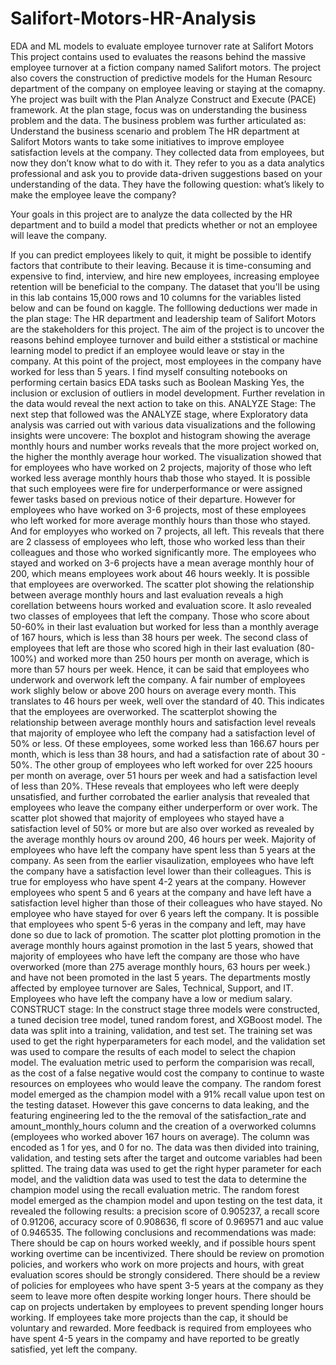 # Salifort-Motors-HR-Analysis
EDA and ML models to evaluate employee turnover rate at Salifort Motors
This project contains used to evaluates the reasons behind the massive employee turnover at a fiction company named Salifort motors. The project also covers the construction of predictive models for the Human Resourc department of the company on employee leaving or staying at the comapny. 
Yhe project was built with the Plan Analyze Construct and Execute (PACE) framework.
At the plan stage, focus was on understanding the business problem and the data. The business problem was further articulated as:
Understand the business scenario and problem
The HR department at Salifort Motors wants to take some initiatives to improve employee satisfaction levels at the company. They collected data from employees, but now they don’t know what to do with it. They refer to you as a data analytics professional and ask you to provide data-driven suggestions based on your understanding of the data. They have the following question: what’s likely to make the employee leave the company?

Your goals in this project are to analyze the data collected by the HR department and to build a model that predicts whether or not an employee will leave the company.

If you can predict employees likely to quit, it might be possible to identify factors that contribute to their leaving. Because it is time-consuming and expensive to find, interview, and hire new employees, increasing employee retention will be beneficial to the company.
The dataset that you'll be using in this lab contains 15,000 rows and 10 columns for the variables listed below and can be found on kaggle.
The folllowing deductions wer made in the plan stage:
The HR department and leadership team of Salifort Motors are the stakeholders for this project.
The aim of the project is to uncover the reasons behind employee turnover and build either a ststistical or machine learning model to predict if an employee would leave or stay in the company.
At this point of the project, most employees in the company have worked for less than 5 years.
I find myself consulting notebooks on performing certain basics EDA tasks such as Boolean Masking
Yes, the inclusion or exclusion of outliers in model development. Further revelation in the data would reveal the next action to take on this.
ANALYZE Stage:
The next step that followed was the ANALYZE stage, where Exploratory data analysis was carried out with various data visualizations and the following insights were uncovere:
The boxplot and histogram showing the average monthly hours and number works reveals that the more project worked on, the higher the monthly average hour worked. The visualization showed that for employees who have worked on 2 projects, majority of those who left worked less average monthly hours thab those who stayed. It is possible that such employees were fire for underperformance or were assigned fewer tasks based on previous notice of their departure. However for employees who have worked on 3-6 projects, most of these employees who left worked for more average monthly hours than those who stayed. And for employyes who worked on 7 projects, all left. This reveals that there are 2 classess of employees who left, those who worked less than their colleagues and those who worked significantly more. The employees who stayed and worked on 3-6 projects have a mean average monthly hour of 200, which means employees work about 46 hours weekly. It is possible that employees are overworked.
The scatter plot showing the relationship between average monthly hours and last evaluation reveals a high corellation betweens hours worked and evaluation score. It aslo revealed two classes of employees that left the company. Those who score about 50-60% in their last evaluation but worked for less than a monthly average of 167 hours, which is less than 38 hours per week. The second class of employees that left are those who scored high in their last evaluation (80-100%) and worked more than 250 hours per month on average, which is more than 57 hours per week. Hence, it can be said that employees who underwork and overwork left the company. A fair number of employees work slighly below or above 200 hours on average every month. This translates to 46 hours per week, well over the standard of 40. This indicates that the employees are overworked.
The scatterplot showing the relationship between average monthly hours and satisfaction level reveals that majority of employee who left the company had a satisfaction level of 50% or less. Of these employees, some worked less than 166.67 hours per month, which is less than 38 hours, and had a satisfaction rate of about 30 - 50%. The other group of employees who left worked for over 225 hoours per month on average, over 51 hours per week and had a satisfaction level of less than 20%. THese reveals that employees who left were deeply unsatisfied, and further corrobated the earlier analysis that revealed that employees who leave the company either underperform or over work. The scatter plot showed that majority of employees who stayed have a satisfaction level of 50% or more but are also over worked as revealed by the average monthly hours ov around 200, 46 hours per week.
Majority of employees who have left the company have spent less than 5 years at the company. As seen from the earlier visaulization, employees who have left the company have a satisfaction level lower than their colleagues. This is true for employess who have spent 4-2 years at the company. However employees who spent 5 and 6 years at the company and have left have a satisfaction level higher than those of their colleagues who have stayed. No employee who have stayed for over 6 years left the company. It is possible that employees who spent 5-6 yeras in the company and left, may have done so due to lack of promotion.
The scatter plot plotting promotion in the average monthly hours against promotion in the last 5 years, showed that majority of employees who have left the company are those who have overworked (more than 275 average monthly hours, 63 hours per week.) and have not been promoted in the last 5 years.
The departments mostly affected by employee turnover are Sales, Technical, Support, and IT.
Employees who have left the company have a low or medium salary.
CONSTRUCT stage:
In the construct stage three models were constructed, a tuned decision tree model, tuned random forest, and XGBoost model.
The data was split into a training, validation, and test set. The training set was used to get the right hyperparameters for each model, and the validation set was used to compare the results of each model to select the chapion model. The evaluation metric used to perform the comparision was recall, as the cost of a false negative would cost the company to continue to waste resources on employees who would leave the company.
The random forest model emerged as the champion model with a 91% recall value upon test on the testing dataset. However this gave concerns to data leaking, and the featuring engineering led to the the removal of the satisfaction_rate and amount_monthly_hours column and the creation of a overworked columns (employees who worked abover 167 hours on average). The column was encoded as 1 for yes, and 0 for no. 
The data was then divided into training, validation, and testing sets after the target and outcome variables had been splitted. The traing data was used to get the right hyper parameter for each model, and the validtion data was used to test the data to determine the champion model using the recall evaluation metric. 
The random forest model emerged as the champion model and upon testing on the test data, it revealed the following results:
a precision score of 0.905237, a recall score of 0.91206, accuracy score of 0.908636, fl score of 0.969571 and auc value of 0.946535.
The following conclusions and recommendations was made:
There should be cap on hours worked weekly, and if possible hours spent working overtime can be incentivized.
There should be review on promotion policies, and workers who work on more projects and hours, with great evaluation scores should be strongly considered.
There should be a review of policies for employees who have spent 3-5 years at the company as they seem to leave more often despite working longer hours.
There should be cap on projects undertaken by employees to prevent spending longer hours working. If employees take more projects than the cap, it should be voluntary and rewarded.
More feedback is required from employees who have spent 4-5 years in the compamy and have reported to be greatly satisfied, yet left the company.

